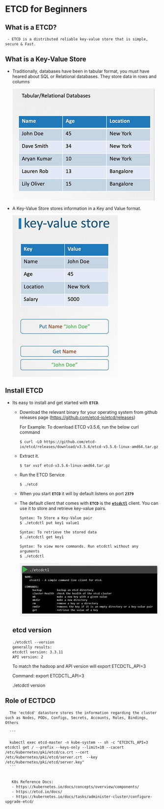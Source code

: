 # ETCD for Beginners

## What is a ETCD?
     - ETCD is a distributed reliable key-value store that is simple, secure & Fast.

## What is a Key-Value Store
   - Traditionally, databases have been in tabular format, you must have heared about SQL or Relational databases. They store data in rows and columns

     ![relational-dbs](../images/relational-dbs.PNG)

   - A Key-Value Store stores information in a Key and Value format.

     ![key-value](../images/key-value.PNG)

## Install ETCD
   - Its easy to install and get started with **`ETCD`**.
     - Download the relevant binary for your operating system from github releases page (https://github.com/etcd-io/etcd/releases)

       For Example: To download ETCD v3.5.6, run the below curl command

       ```
       $ curl -LO https://github.com/etcd-io/etcd/releases/download/v3.5.6/etcd-v3.5.6-linux-amd64.tar.gz
       ```
     - Extract it.
       ```
       $ tar xvzf etcd-v3.5.6-linux-amd64.tar.gz
       ```
     - Run the ETCD Service
       ```
       $ ./etcd
       ```
     - When you start **`ETCD`** it will by default listens on port **`2379`**
      - The default client that comes with **`ETCD`** is the [**`etcdctl`**](https://github.com/etcd-io/etcd/tree/main/etcdctl) client. You can use it to store and retrieve key-value pairs.
        ```
        Syntax: To Store a Key-Value pair
        $ ./etcdctl put key1 value1
        ```
        ```
        Syntax: To retrieve the stored data
        $ ./etcdctl get key1
        ```
        ```
        Syntax: To view more commands. Run etcdctl without any arguments
        $ ./etcdctl
        ```

        ![etcdctl](../images/etcdctl.PNG)

      ## etcd version
      ```
      ./etcdctl --version
      generally results:
      etcdctl version: 3.3.11
      API version: 2
      ```

      To match the hadoop and API version will export ETCDCTL_API=3 

      Command:
      export ETCDCTL_API=3

      ./etcdctl version

  ## Role of ECTDCD
      The 'ectdcd' datastore stores the information regarding the cluster such as Nodes, PODs, Configs, Secrets, Accounts, Roles, Bindings, Others

      ```
      
      kubectl exec etcd-master -n kube-system -- sh -c "ETCDCTL_API=3 etcdctl get / --prefix --keys-only --limit=10 --cacert /etc/kubernetes/pki/etcd/ca.crt --cert /etc/kubernetes/pki/etcd/server.crt  --key /etc/kubernetes/pki/etcd/server.key" 
      ```


       K8s Reference Docs:
       - https://kubernetes.io/docs/concepts/overview/components/
       - https://etcd.io/docs/
       - https://kubernetes.io/docs/tasks/administer-cluster/configure-upgrade-etcd/

